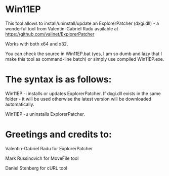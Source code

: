 # Win11EP
This tool allows to install/uninstall/update an ExplorerPatcher (dxgi.dll) - a wonderful tool from Valentin-Gabriel Radu available at https://github.com/valinet/ExplorerPatcher

Works with both x64 and x32.

You can check the source in Win11EP.bat (yes, I am so dumb and lazy that I make this tool as command-line batch) or simply use compiled Win11EP.exe.

# The syntax is as follows:

Win11EP -i installs or updates ExplorerPatcher. If dxgi.dll exists in the same folder - it will be used otherwise the latest version will be downloaded automatically.

Win11EP -u uninstalls ExplorerPatcher.

# Greetings and credits to:
Valentin-Gabriel Radu for ExplorerPatcher

Mark Russinovich for MoveFile tool

Daniel Stenberg for cURL tool

